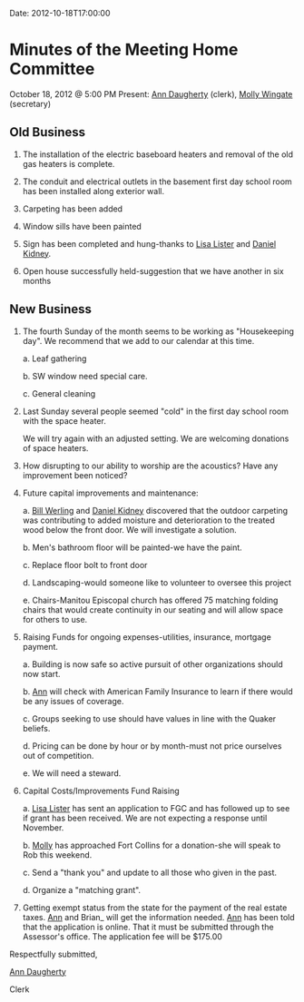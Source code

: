 Date: 2012-10-18T17:00:00

Minutes of the Meeting Home Committee
=====================================

October 18, 2012 @ 5:00 PM Present: [Ann
Daugherty](/Friends/AnnDaugherty/) (clerk), [Molly
Wingate](/Friends/MollyWingate/) (secretary)

Old Business
------------

1.  The installation of the electric baseboard heaters and removal of
    the old gas heaters is complete.

2.  The conduit and electrical outlets in the basement first day school
    room has been installed along exterior wall.

3.  Carpeting has been added

4.  Window sills have been painted

5.  Sign has been completed and hung-thanks to [Lisa
    Lister](/Friends/LisaLister/) and [Daniel
    Kidney](/Friends/DanielKidney/).

6.  Open house successfully held-suggestion that we have another in six
    months

New Business
------------

1.  The fourth Sunday of the month seems to be working as "Housekeeping
    day". We recommend that we add to our calendar at this time.

    a.  Leaf gathering

    b.  SW window need special care.

    c.  General cleaning

2.  Last Sunday several people seemed "cold" in the first day school
    room with the space heater.

    We will try again with an adjusted setting. We are welcoming
    donations of space heaters.

3.  How disrupting to our ability to worship are the acoustics? Have any
    improvement been noticed?

4.  Future capital improvements and maintenance:

    a.  [Bill Werling](/Friends/BillWerling/) and [Daniel
        Kidney](/Friends/DanielKidney/) discovered that the outdoor
        carpeting was contributing to added moisture and deterioration
        to the treated wood below the front door. We will investigate a
        solution.

    b.  Men's bathroom floor will be painted-we have the paint.

    c.  Replace floor bolt to front door

    d.  Landscaping-would someone like to volunteer to oversee this
        project

    e.  Chairs-Manitou Episcopal church has offered 75 matching folding
        chairs that would create continuity in our seating and will
        allow space for others to use.

5.  Raising Funds for ongoing expenses-utilities, insurance, mortgage
    payment.

    a.  Building is now safe so active pursuit of other organizations
        should now start.

    b.  [Ann](/Friends/AnnDaugherty/) will check with American Family
        Insurance to learn if there would be any issues of coverage.

    c.  Groups seeking to use should have values in line with the Quaker
        beliefs.

    d.  Pricing can be done by hour or by month-must not price ourselves
        out of competition.

    e.  We will need a steward.

6.  Capital Costs/Improvements Fund Raising

    a.  [Lisa Lister](/Friends/LisaLister/) has sent an application to
        FGC and has followed up to see if grant has been received. We
        are not expecting a response until November.

    b.  [Molly](/Friends/MollyWingate/) has approached Fort Collins for
        a donation-she will speak to Rob this weekend.

    c.  Send a "thank you" and update to all those who given in the
        past.

    d.  Organize a "matching grant".

7.  Getting exempt status from the state for the payment of the real
    estate taxes. [Ann](/Friends/AnnDaugherty/) and Brian\_ will get the
    information needed. [Ann](/Friends/AnnDaugherty/) has been told that
    the application is online. That it must be submitted through the
    Assessor's office. The application fee will be \$175.00

Respectfully submitted,

[Ann Daugherty](/Friends/AnnDaugherty/)

Clerk
